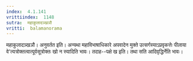 ```yaml
---
index:  4.1.141
vrittiindex:  1148
sutra:  महाकुलादञ्खञौ
vritti:  balamanorama 
---
```


महाकुलादञ्खञौ। अनुवर्तत इति। अन्यथा महाविभाषाधिकारे अपवादेन मुक्ते उत्सर्गस्याऽप्रवृकत्तेः पीलाया वे'त्यत्रोक्तत्वात्पूर्वसूत्रोक्तः खो न स्यादिति भावः। तदाह--पक्षे ख इति। तथा सति आदिवृद्धिर्नेति भावः। 

